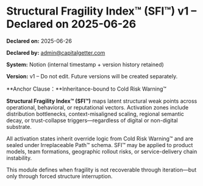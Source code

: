 # Structural Fragility Index™ (SFI™) v1 – Declared on 2025-06-26

**Declared on:** 2025-06-26

**Declared by:** admin@capitalgetter.com

**System:** Notion (internal timestamp + version history retained)

**Version:** v1 – Do not edit. Future versions will be created separately.

**Anchor Clause：**Inheritance-bound to Cold Risk Warning™

**Structural Fragility Index™ (SFI™)** maps latent structural weak points across operational, behavioral, or reputational vectors.
Activation zones include distribution bottlenecks, context-misaligned scaling, regional semantic decay, or trust-collapse triggers—regardless of digital or non-digital substrate.

All activation states inherit override logic from Cold Risk Warning™ and are sealed under Irreplaceable Path™ schema.
SFI™ may be applied to product models, team formations, geographic rollout risks, or service-delivery chain instability.

This module defines when fragility is not recoverable through iteration—but only through forced structure interruption.